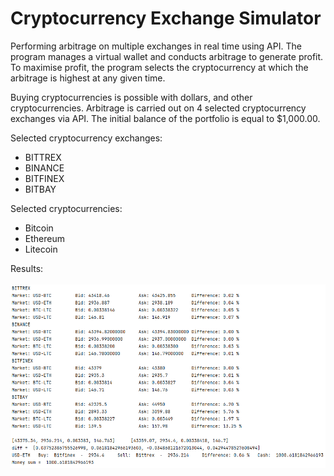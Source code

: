 # Cryptocurrency Exchange Simulator 
Performing arbitrage on multiple exchanges in real time using API.
The program manages a virtual wallet and conducts arbitrage to generate profit. 
To maximise profit, the program selects the cryptocurrency at which the arbitrage is highest at any given time. <br />

Buying cryptocurrencies is possible with dollars, and other cryptocurrencies. 
Arbitrage is carried out on 4 selected cryptocurrency exchanges via API. 
The initial balance of the portfolio is equal to $1,000.00. <br />

Selected cryptocurrency exchanges: <br />
- BITTREX
- BINANCE
- BITFINEX
- BITBAY 

Selected cryptocurrencies: <br />
- Bitcoin
- Ethereum
- Litecoin 

Results:<br /> <br />
![Screenshot](exchange.png)
